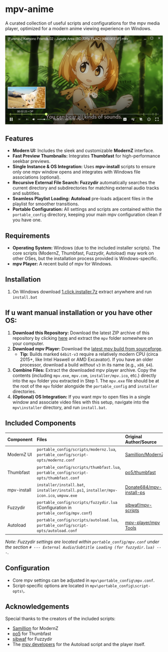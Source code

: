 # mpv-anime

A curated collection of useful scripts and configurations for the mpv media player, optimized for a modern anime viewing experience on Windows.

![preview](preview.png?raw=true)

## Features

*   **Modern UI:** Includes the sleek and customizable **ModernZ** interface.
*   **Fast Preview Thumbnails:** Integrates **Thumbfast** for high-performance seekbar previews.
*   **Single Instance & OS Integration:** Uses **mpv-install** scripts to ensure only one mpv window opens and integrates with Windows file associations (optional).
*   **Recursive External File Search:** **Fuzzydir** automatically searches the current directory and subdirectories for matching external audio tracks and subtitles.
*   **Seamless Playlist Loading:** **Autoload** pre-loads adjacent files in the playlist for smoother transitions.
*   **Portable Configuration:** All settings and scripts are contained within the `portable_config` directory, keeping your main mpv configuration clean if you have one.

## Requirements

*   **Operating System:** Windows (due to the included installer scripts). The core scripts (ModernZ, Thumbfast, Fuzzydir, Autoload) may work on other OSes, but the installation process provided is Windows-specific.
*   **mpv Player:** A recent build of mpv for Windows.

## Installation
1. On Windows download [1.click.installer.7z](https://github.com/Donate684/mpv-anime/releases/tag/1.0) extract anywhere and run ```install.bat```
## If u want manual installation or you have other OS:
1.  **Download this Repository:** Download the latest ZIP archive of this repository by clicking [here](https://github.com/Donate684/mpv-anime/archive/refs/heads/main.zip) and extract the `mpv` folder somewhere on your computer.
2.  **Download mpv Player:** Download the [latest mpv build from sourceforge](https://sourceforge.net/projects/mpv-player-windows/files/).
    *   **Tip:** Builds marked `64bit-v3` require a relatively modern CPU (circa 2015+, like Intel Haswell or AMD Excavator). If you have an older processor, download a build *without* `v3` in its name (e.g., `x86_64`).
3.  **Combine Files:** Extract the downloaded mpv player archive. Copy the contents (including `mpv.exe`, `mpv.com`, `installer/mpv.ico`, etc.) directly into the `mpv` folder you extracted in Step 1. The `mpv.exe` file should be at the root of the `mpv` folder alongside the `portable_config` and `installer` directories.
4.  **(Optional) OS Integration:** If you want mpv to open files in a single window and associate video files with this setup, navigate into the `mpv\installer` directory, and run `install.bat`.

## Included Components

| Component      | Files                                                                                                  | Original Author/Source                                                                |
| :------------- | :----------------------------------------------------------------------------------------------------- | :------------------------------------------------------------------------------------ |
| ModernZ UI     | `portable_config/scripts/modernz.lua`, `portable_config/script-opts/modernz.conf`                    | [Samillion/ModernZ](https://github.com/Samillion/ModernZ)                             |
| Thumbfast      | `portable_config/scripts/thumbfast.lua`, `portable_config/script-opts/thumbfast.conf`                  | [po5/thumbfast](https://github.com/po5/thumbfast)                                     |
| mpv-install    | `installer/install.bat`, `installer/install.ps1`, `installer/mpv-icon.ico`, `umpvw.exe`                  | [Donate684/mpv-install-ps](https://github.com/Donate684/mpv-install-ps)               |
| Fuzzydir       | `portable_config/scripts/fuzzydir.lua` (Configuration in `portable_config/mpv.conf`)                   | [sibwaf/mpv-scripts](https://github.com/sibwaf/mpv-scripts/blob/master/fuzzydir.lua)   |
| Autoload       | `portable_config/scripts/autoload.lua`, `portable_config/script-opts/autoload.conf`                    | [mpv-player/mpv Tools](https://github.com/mpv-player/mpv/blob/master/TOOLS/lua/autoload.lua) |

*Note: Fuzzydir settings are located within `portable_config/mpv.conf` under the section `# --- External Audio/Subtitle Loading (for fuzzydir.lua) ---`.*

## Configuration

*   Core mpv settings can be adjusted in `mpv\portable_config\mpv.conf`.
*   Script-specific options are located in `mpv\portable_config\script-opts\`.

## Acknowledgements

Special thanks to the creators of the included scripts:

*   [Samillion](https://github.com/Samillion) for ModernZ
*   [po5](https://github.com/po5) for Thumbfast
*   [sibwaf](https://github.com/sibwaf) for Fuzzydir
*   The [mpv developers](https://github.com/mpv-player/mpv) for the Autoload script and the player itself.
